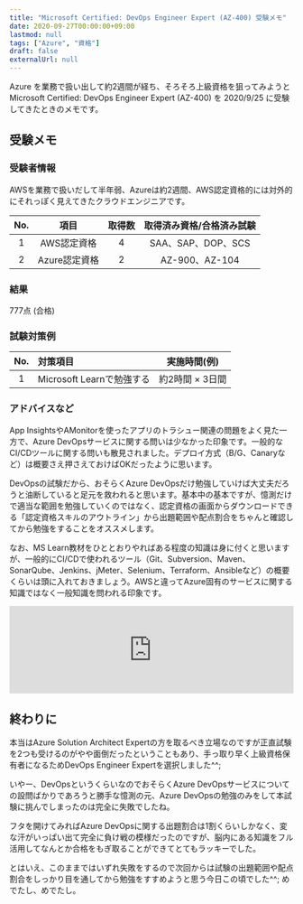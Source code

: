 ```yaml
---
title: "Microsoft Certified: DevOps Engineer Expert (AZ-400) 受験メモ"
date: 2020-09-27T00:00:00+09:00
lastmod: null
tags: ["Azure", "資格"]
draft: false
externalUrl: null
---
```


Azure を業務で扱い出して約2週間が経ち、そろそろ上級資格を狙ってみようと Microsoft Certified: DevOps Engineer Expert (AZ-400) を 2020/9/25 に受験してきたときのメモです。

## 受験メモ

### 受験者情報

AWSを業務で扱いだして半年弱、Azureは約2週間、AWS認定資格的には対外的にそれっぽく見えてきたクラウドエンジニアです。

|No.|項目|取得数|取得済み資格/合格済み試験|
|:---:|:---:|:---:|:---:|
|1|AWS認定資格|4|SAA、SAP、DOP、SCS|
|2|Azure認定資格|2|AZ-900、AZ-104|

### 結果

777点 (合格)

### 試験対策例

|No.|対策項目|実施時間(例)|
|:---:|:---|:---:|
|1|Microsoft Learnで勉強する|約2時間 × 3日間|

### アドバイスなど

App InsightsやAMonitorを使ったアプリのトラシュー関連の問題をよく見た一方で、Azure DevOpsサービスに関する問いは少なかった印象です。一般的なCI/CDツールに関する問いも散見されました。デプロイ方式（B/G、Canaryなど）は概要さえ押さえておけばOKだったように思います。

DevOpsの試験だから、おそらくAzure DevOpsだけ勉強していけば大丈夫だろうと油断していると足元を救われると思います。基本中の基本ですが、憶測だけで適当な範囲を勉強していくのではなく、認定資格の画面からダウンロードできる「認定資格スキルのアウトライン」から出題範囲や配点割合をちゃんと確認してから勉強をすることをオススメします。

なお、MS Learn教材をひととおりやればある程度の知識は身に付くと思いますが、一般的にCI/CDで使われるツール（Git、Subversion、Maven、SonarQube、Jenkins、jMeter、Selenium、Terraform、Ansibleなど）の概要くらいは頭に入れておきましょう。AWSと違ってAzure固有のサービスに関する知識ではなく一般知識を問われる印象です。

<iframe class="hatenablogcard" style="width:100%;height:155px;max-width:680px;" src="https://hatenablog-parts.com/embed?url=https://docs.microsoft.com/ja-jp/learn/certifications/devops-engineer/" frameborder="0" scrolling="no"></iframe>

## 終わりに

本当はAzure Solution Architect Expertの方を取るべき立場なのですが正直試験を2つも受けるのがやや面倒だったということもあり、手っ取り早く上級資格保有者になるためDevOps Engineer Expertを選択しました^^;

いやー、DevOpsというくらいなのでおそらくAzure DevOpsサービスについての設問ばかりであろうと勝手な憶測の元、Azure DevOpsの勉強のみをして本試験に挑んでしまったのは完全に失敗でしたね。

フタを開けてみればAzure DevOpsに関する出題割合は1割くらいしかなく、変な汗がいっぱい出て完全に負け戦の模様だったのですが、脳内にある知識をフル活用してなんとか合格をもぎ取ることができてとてもラッキーでした。

とはいえ、このままではいずれ失敗をするので次回からは試験の出題範囲や配点割合をしっかり目を通してから勉強をすすめようと思う今日この頃でした^^; めでたし、めでたし。